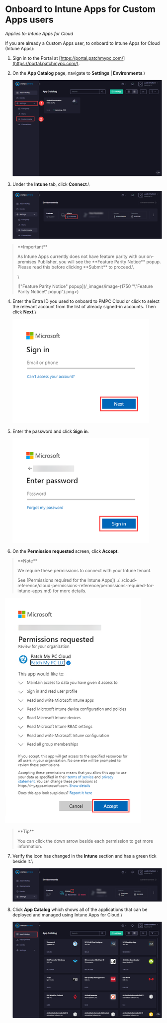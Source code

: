 # Onboard to Intune Apps for Custom Apps users

_Applies to: Intune Apps for Cloud_

If you are already a Custom Apps user, to onboard to Intune Apps for Cloud (Intune Apps):

1. Sign in to the Portal at [https://portal.patchmypc.com/](https://portal.patchmypc.com/).
2.  On the **App Catalog** page, navigate to **Settings | Environments**.\\

    ![Navigating to "Settings | Environments"](/_images/image-(1748).png)
3.  Under the **Intune** tab, click **Connect**.\\

    ![Clicking "Connect" under the "Intune" tab](/_images/image-(1749).png)

> \*\*Important\*\*
>
> As Intune Apps currently does not have feature parity with our on-premises Publisher, you will see the \*\*Feature Parity Notice\*\* popup. Please read this before clicking \*\*Submit\*\* to proceed.\\
>
> \\
>
> !\["Feature Parity Notice" popup]\(/\_images/image-(1750 "\\"Feature Parity Notice\\" popup").png>)

4.  Enter the Entra ID you used to onboard to PMPC Cloud or click to select the relevant account from the list of already signed-in accounts. Then click **Next**.\\

    ![Microsoft "Sign in" screen](/_images/image-(1472).png)
5.  Enter the password and click **Sign in**.

    ![Microsoft "Enter password" screen](/_images/image-(1473).png)
6. On the **Permission requested** screen, click **Accept**.

> \*\*Note\*\*
>
> We require these permissions to connect with your Intune tenant.
>
> See \[Permissions required for the Intune Apps]\(../../cloud-reference/cloud-permissions-reference/permissions-required-for-intune-apps.md) for more details.

!["Permission requested" screen](/_images/image-(1474).png)

> \*\*Tip\*\*
>
> You can click the down arrow beside each permission to get more information.

7.  Verify the icon has changed in the **Intune** section and has a green tick beside it.\\

    ![Verifying there is a green tick beside "Intune"](/_images/image-(1751).png)
8.  Click **App Catalog** which shows all of the applications that can be deployed and managed using Intune Apps for Cloud.\\

    !["App Catalog" showing the available apps](/_images/image-(1752).png)